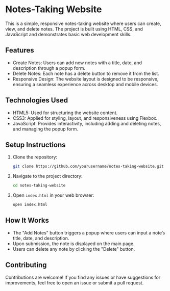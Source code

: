 # Notes-Taking Website

This is a simple, responsive notes-taking website where users can create, view, and delete notes. The project is built using HTML, CSS, and JavaScript and demonstrates basic web development skills.

## Features

- Create Notes: Users can add new notes with a title, date, and description through a popup form.
- Delete Notes: Each note has a delete button to remove it from the list.
- Responsive Design: The website layout is designed to be responsive, ensuring a seamless experience across desktop and mobile devices.

## Technologies Used

- HTML5: Used for structuring the website content.
- CSS3: Applied for styling, layout, and responsiveness using Flexbox.
- JavaScript: Provides interactivity, including adding and deleting notes, and managing the popup form.

## Setup Instructions

1. Clone the repository:
   ```bash
   git clone https://github.com/yourusername/notes-taking-website.git
   ```

2. Navigate to the project directory:
   ```bash
   cd notes-taking-website
   ```

3. Open `index.html` in your web browser:
   ```bash
   open index.html
   ```

## How It Works

- The "Add Notes" button triggers a popup where users can input a note’s title, date, and description.
- Upon submission, the note is displayed on the main page.
- Users can delete any note by clicking the "Delete" button.

## Contributing

Contributions are welcome! If you find any issues or have suggestions for improvements, feel free to open an issue or submit a pull request.
